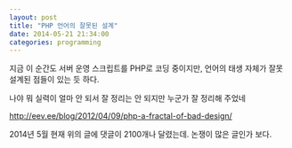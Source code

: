 ```yaml
---
layout: post
title: "PHP 언어의 잘못된 설계"
date: 2014-05-21 21:34:00
categories: programming
---
```


지금 이 순간도 서버 운영 스크립트를 PHP로 코딩 중이지만, 언어의 태생 자체가 잘못 설계된 점들이 있는 듯 하다.

나야 뭐 실력이 얼마 안 되서 잘 정리는 안 되지만 누군가 잘 정리해 주었네

http://eev.ee/blog/2012/04/09/php-a-fractal-of-bad-design/

2014년 5월 현재 위의 글에 댓글이 2100개나 달렸는데. 논쟁이 많은 글인가 보다.
